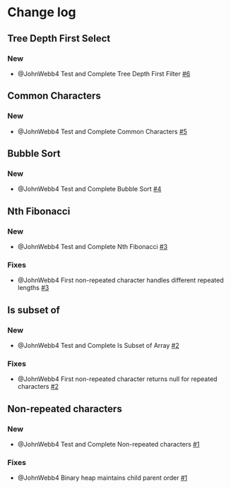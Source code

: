 # Change log
## Tree Depth First Select
### New
- @JohnWebb4 Test and Complete Tree Depth First Filter [#6](https://github.com/JohnWebb4/hrr31-toy-problems/pull/6)
## Common Characters
### New
- @JohnWebb4 Test and Complete Common Characters [#5](https://github.com/JohnWebb4/hrr31-toy-problems/pull/5)
## Bubble Sort
### New
- @JohnWebb4 Test and Complete Bubble Sort [#4](https://github.com/JohnWebb4/hrr31-toy-problems/pull/4)
## Nth Fibonacci
### New
- @JohnWebb4 Test and Complete Nth Fibonacci [#3](https://github.com/JohnWebb4/hrr31-toy-problems/pull/3)
### Fixes
- @JohnWebb4 First non-repeated character handles different repeated lengths [#3](https://github.com/JohnWebb4/hrr31-toy-problems/pull/3)
## Is subset of
### New
- @JohnWebb4 Test and Complete Is Subset of Array [#2](https://github.com/JohnWebb4/hrr31-toy-problems/pull/2)
### Fixes
- @JohnWebb4 First non-repeated character returns null for repeated characters [#2](https://github.com/JohnWebb4/hrr31-toy-problems/pull/2)
## Non-repeated characters
### New
- @JohnWebb4 Test and Complete Non-repeated characters [#1](https://github.com/JohnWebb4/hrr31-toy-problems/pull/1)
### Fixes
- @JohnWebb4 Binary heap maintains child parent order [#1]((https://github.com/JohnWebb4/hrr31-toy-problems/pull/1))
